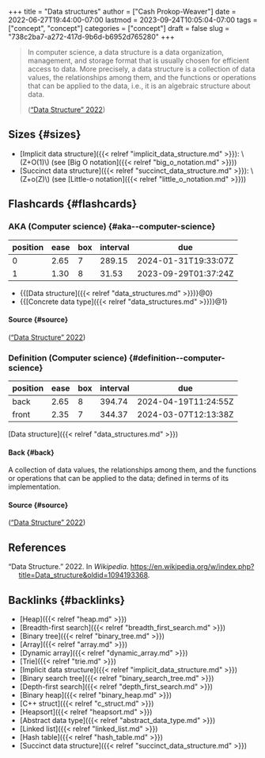 +++
title = "Data structures"
author = ["Cash Prokop-Weaver"]
date = 2022-06-27T19:44:00-07:00
lastmod = 2023-09-24T10:05:04-07:00
tags = ["concept", "concept"]
categories = ["concept"]
draft = false
slug = "738c2ba7-a272-417d-9b6d-b6952d765280"
+++

> In computer science, a data structure is a data organization, management, and storage format that is usually chosen for efficient access to data. More precisely, a data structure is a collection of data values, the relationships among them, and the functions or operations that can be applied to the data, i.e., it is an algebraic structure about data.
>
> (<a href="#citeproc_bib_item_1">“Data Structure” 2022</a>)


## Sizes {#sizes}

-   [Implicit data structure]({{< relref "implicit_data_structure.md" >}}): \\(Z+O(1)\\) (see [Big O notation]({{< relref "big_o_notation.md" >}}))
-   [Succinct data structure]({{< relref "succinct_data_structure.md" >}}): \\(Z+o(Z)\\) (see [Little-o notation]({{< relref "little_o_notation.md" >}}))


## Flashcards {#flashcards}


### AKA (Computer science) {#aka--computer-science}

| position | ease | box | interval | due                  |
|----------|------|-----|----------|----------------------|
| 0        | 2.65 | 7   | 289.15   | 2024-01-31T19:33:07Z |
| 1        | 1.30 | 8   | 31.53    | 2023-09-29T01:37:24Z |

-   {{[Data structure]({{< relref "data_structures.md" >}})}@0}
-   {{[Concrete data type]({{< relref "data_structures.md" >}})}@1}


#### Source {#source}

(<a href="#citeproc_bib_item_1">“Data Structure” 2022</a>)


### Definition (Computer science) {#definition--computer-science}

| position | ease | box | interval | due                  |
|----------|------|-----|----------|----------------------|
| back     | 2.65 | 8   | 394.74   | 2024-04-19T11:24:55Z |
| front    | 2.35 | 7   | 344.37   | 2024-03-07T12:13:38Z |

[Data structure]({{< relref "data_structures.md" >}})


#### Back {#back}

A collection of data values, the relationships among them, and the functions or operations that can be applied to the data; defined in terms of its implementation.


#### Source {#source}

(<a href="#citeproc_bib_item_1">“Data Structure” 2022</a>)

## References

<style>.csl-entry{text-indent: -1.5em; margin-left: 1.5em;}</style><div class="csl-bib-body">
  <div class="csl-entry"><a id="citeproc_bib_item_1"></a>“Data Structure.” 2022. In <i>Wikipedia</i>. <a href="https://en.wikipedia.org/w/index.php?title=Data_structure&oldid=1094193368">https://en.wikipedia.org/w/index.php?title=Data_structure&#38;oldid=1094193368</a>.</div>
</div>


## Backlinks {#backlinks}

-   [Heap]({{< relref "heap.md" >}})
-   [Breadth-first search]({{< relref "breadth_first_search.md" >}})
-   [Binary tree]({{< relref "binary_tree.md" >}})
-   [Array]({{< relref "array.md" >}})
-   [Dynamic array]({{< relref "dynamic_array.md" >}})
-   [Trie]({{< relref "trie.md" >}})
-   [Implicit data structure]({{< relref "implicit_data_structure.md" >}})
-   [Binary search tree]({{< relref "binary_search_tree.md" >}})
-   [Depth-first search]({{< relref "depth_first_search.md" >}})
-   [Binary heap]({{< relref "binary_heap.md" >}})
-   [C++ struct]({{< relref "c_struct.md" >}})
-   [Heapsort]({{< relref "heapsort.md" >}})
-   [Abstract data type]({{< relref "abstract_data_type.md" >}})
-   [Linked list]({{< relref "linked_list.md" >}})
-   [Hash table]({{< relref "hash_table.md" >}})
-   [Succinct data structure]({{< relref "succinct_data_structure.md" >}})
